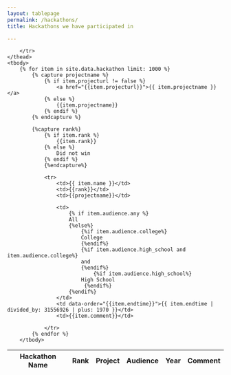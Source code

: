 ```yaml
---
layout: tablepage
permalink: /hackathons/
title: Hackathons we have participated in

---
```



<table class="display" id="table_id" data-page-length='25'>
    <thead>
        <tr>
            <th>Hackathon Name</th>
            <th>Rank</th>
            <th>Project</th>
            <th>Audience</th>
            <th>Year</th>
            <th>Comment</th>

        </tr>
    </thead>
    <tbody>
        {% for item in site.data.hackathon limit: 1000 %}
            {% capture projectname %}
                {% if item.projecturl != false %}
                    <a href="{{item.projecturl}}">{{ item.projectname }}</a>
                {% else %}
                    {{item.projectname}}
                {% endif %}
            {% endcapture %}

            {%capture rank%}
                {% if item.rank %}
                    {{item.rank}}
                {% else %}
                    Did not win
                {% endif %}
                {%endcapture%}

                <tr>
                    <td>{{ item.name }}</td>
                    <td>{{rank}}</td>
                    <td>{{projectname}}</td>
                   
                    <td>
                        {% if item.audience.any %}
                        All 
                        {%else%}
                            {%if item.audience.college%}
                            College
                            {%endif%}
                            {%if item.audience.high_school and item.audience.college%}
                            and
                            {%endif%}
                                {%if item.audience.high_school%}
                            High School
                             {%endif%}
                        {%endif%}
                    </td> 
                    <td data-order="{{item.endtime}}">{{ item.endtime | divided_by: 31556926 | plus: 1970 }}</td>
                    <td>{{item.comment}}</td>

                </tr>
            {% endfor %}
        </tbody>
</table>

